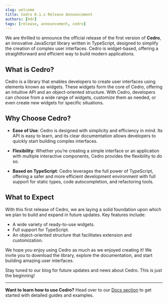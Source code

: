 ```yaml
---
slug: welcome
title: Cedro 0.1.x Release Announcement
authors: [hdr]
tags: [release, announcement, cedro]
---
```


We are thrilled to announce the official release of the first version of **Cedro**, an innovative JavaScript library written in TypeScript, designed to simplify the creation of complex user interfaces. Cedro is widget-based, offering a straightforward and efficient way to build modern applications.

## What is Cedro?

Cedro is a library that enables developers to create user interfaces using elements known as widgets. These widgets form the core of Cedro, offering an intuitive API and an object-oriented structure. With Cedro, developers can choose from a wide range of widgets, customize them as needed, or even create new widgets for specific situations.

## Why Choose Cedro?

-   **Ease of Use**: Cedro is designed with simplicity and efficiency in mind. Its API is easy to learn, and its clear documentation allows developers to quickly start building complex interfaces.

-   **Flexibility**: Whether you’re creating a simple interface or an application with multiple interactive components, Cedro provides the flexibility to do so.

-   **Based on TypeScript**: Cedro leverages the full power of TypeScript, offering a safer and more efficient development environment with full support for static types, code autocompletion, and refactoring tools.

## What to Expect

With this first release of Cedro, we are laying a solid foundation upon which we plan to build and expand in future updates. Key features include:

-   A wide variety of ready-to-use widgets.
-   Full support for TypeScript.
-   An object-oriented structure that facilitates extension and customization.

We hope you enjoy using Cedro as much as we enjoyed creating it! We invite you to download the library, explore the documentation, and start building amazing user interfaces.

Stay tuned to our blog for future updates and news about Cedro. This is just the beginning!

---

**Want to learn how to use Cedro?** Head over to our [Docs section](../docs/intro) to get started with detailed guides and examples.
